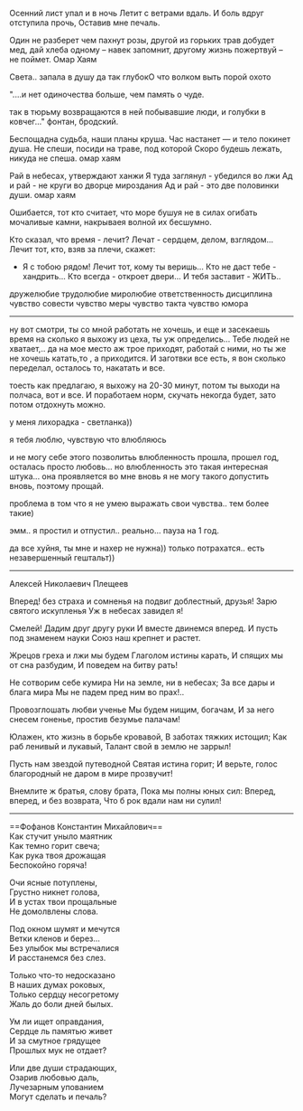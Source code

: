 ﻿Осенний лист упал и в ночь
Летит с ветрами вдаль.
И боль вдруг отступила прочь,
Оставив мне печаль.

Один не разберет чем пахнут розы, другой из горьких трав добудет мед, дай хлеба одному – навек запомнит, другому жизнь пожертвуй – не поймет.
Омар Хаям
 
Света.. запала в душу
да так глубокО
что волком выть
порой охото

"....и нет одиночества больше, чем память о чуде.

так в тюрьму возвращаются в ней побывавшие люди, и голубки в ковчег..." фонтан, бродский.


Беспощадна судьба, наши планы круша.
Час настанет — и тело покинет душа.
Не спеши, посиди на траве, под которой
Скоро будешь лежать, никуда не спеша.
омар  хаям

Рай в небесах, утверждают ханжи
Я туда заглянул - убедился во лжи
Ад и рай - не круги во дворце мироздания
Ад и рай - это две половинки души.
омар  хаям

Ошибается, тот кто считает,
что море бушуя не в силах
огибать мочаливые камни,
накрываея волной их бесшумно.


Кто сказал, что время - лечит? 
Лечат - сердцем, делом, взглядом... 
Лечит тот, кто, взяв за плечи, скажет: 
- Я с тобою рядом! 
Лечит тот, кому ты веришь... 
Кто не даст тебе - хандрить... 
Кто всегда - откроет двери... 
И тебя заставит - ЖИТЬ..

дружелюбие
трудолюбие
миролюбие
ответственность
дисциплина
чувство совести
чувство меры
чувство такта
чувство юмора














---
ну вот смотри, ты со мной работать не хочешь, и еще и засекаешь время на сколько я выхожу из цеха, ты уж определись...
Тебе людей не хватает,.. да на мое место аж трое приходят, работай с ними, но ты же не хочешь катать,то , а приходится. И заготвки все есть, я вон сколько переделал, осталось то, накатать и все.

тоесть  как предлагаю, я выхожу на 20-30 минут, потом ты выходи на полчаса, вот и все. И поработаем норм, скучать некогда будет, зато  потом отдохнуть можно.


у меня лихорадка - светланка))



я тебя люблю, чувствую что влюбляюсь



 и не могу себе этого позволитьь
влюбленность прошла, прошел год, осталась просто любовь...
но влюбленность это такая интересная штука... она проявляется во мне вновь
я не могу такого допустить вновь, поэтому прощай.

проблема в том что я не умею выражать свои чувства.. тем более такие)


эмм.. я простил и отпустил.. реально...
пауза на 1 год.

да все хуйня, ты мне и нахер не нужна)) только потрахатся.. есть незавершенный гештальт))


***
Алексей Николаевич Плещеев

Вперед! без страха и сомненья
на подвиг доблестный, друзья!
Зарю святого искупленья
Уж в небесах завидел я!

Смелей! Дадим друг другу руки
И вместе двинемся вперед.
И пусть под знаменем науки
Союз наш крепнет и растет.

Жрецов греха  и лжи мы будем
Глаголом истины карать,
И спящих мы от сна разбудим,
И поведем на битву рать!

Не сотворим себе кумира
Ни на земле, ни в небесах;
За все дары и блага мира
Мы не падем пред ним во прах!..

Провозглошать любви ученье
Мы будем нищим, богачам,
И за него снесем гоненье,
 простив безумье палачам!

Юлажен, кто жизнь в борьбе кровавой,
В заботах тяжких истощил;
Как раб ленивый и лукавый,
Талант свой в землю не заррыл!

Пусть нам звездой путеводной
Святая истина горит;
И верьте, голос благородный
не даром в мире прозвучит!

Внемлите ж братья, слову брата,
Пока мы полны юных сил:
Вперед, вперед, и без возврата,
Что б рок вдали нам ни сулил!

***

==Фофанов Константин Михайлович==  
Как стучит уныло маятник  
Как темно горит свеча;  
Как рука твоя дрожащая  
Беспокойно горяча!  

Очи ясные потуплены,  
Грустно никнет голова,  
И в устах твои прощальные  
Не домолвлены слова.  

Под окном шумят и мечутся  
Ветки кленов и берез...  
Без улыбок мы встречалися  
И расстанемся без слез.  

Только что-то недосказано  
В наших думах роковых,  
Только сердцу несогретому  
Жаль до боли дней былых.  

Ум ли ищет оправдания,  
Сердце ль памятью живет  
И за смутное грядущее  
Прошлых мук не отдает?  

Или две души страдающих,  
Озарив любовью даль,  
Лучезарным упованием  
Могут сделать и печаль?  



